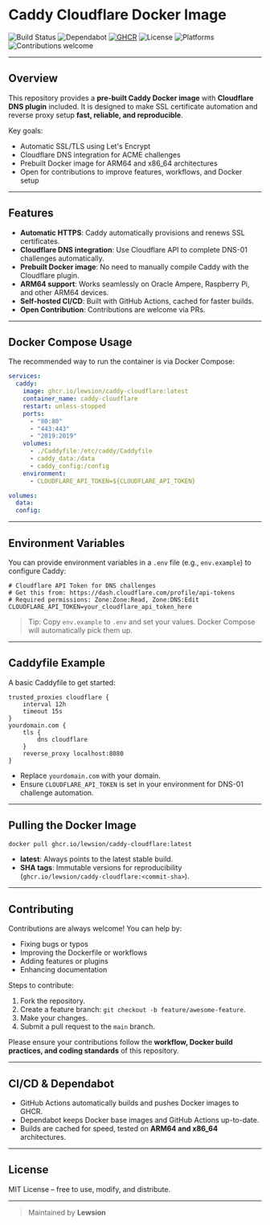 # Caddy Cloudflare Docker Image

![Build Status](https://github.com/Lewsion/caddy-cloudflare/actions/workflows/build-and-push.yml/badge.svg)
![Dependabot](https://img.shields.io/badge/dependabot-enabled-brightgreen?logo=dependabot)
[![GHCR](https://img.shields.io/badge/GHCR-caddy--cloudflare-blue?logo=github)](https://ghcr.io/lewsion/caddy-cloudflare)
![License](https://img.shields.io/github/license/Lewsion/caddy-cloudflare?logo=open-source-initiative)
![Platforms](https://img.shields.io/badge/platforms-amd64%20%7C%20arm64-blue?logo=linux)
![Contributions welcome](https://img.shields.io/badge/contributions-welcome-orange?logo=github)


---

## Overview

This repository provides a **pre-built Caddy Docker image** with **Cloudflare DNS plugin** included. It is designed to make SSL certificate automation and reverse proxy setup **fast, reliable, and reproducible**.

Key goals:

- Automatic SSL/TLS using Let's Encrypt
- Cloudflare DNS integration for ACME challenges
- Prebuilt Docker image for ARM64 and x86_64 architectures
- Open for contributions to improve features, workflows, and Docker setup

---

## Features

- **Automatic HTTPS**: Caddy automatically provisions and renews SSL certificates.
- **Cloudflare DNS integration**: Use Cloudflare API to complete DNS-01 challenges automatically.
- **Prebuilt Docker image**: No need to manually compile Caddy with the Cloudflare plugin.
- **ARM64 support**: Works seamlessly on Oracle Ampere, Raspberry Pi, and other ARM64 devices.
- **Self-hosted CI/CD**: Built with GitHub Actions, cached for faster builds.
- **Open Contribution**: Contributions are welcome via PRs.

---

## Docker Compose Usage

The recommended way to run the container is via Docker Compose:

```yaml
services:
  caddy:
    image: ghcr.io/lewsion/caddy-cloudflare:latest
    container_name: caddy-cloudflare
    restart: unless-stopped
    ports:
      - "80:80"
      - "443:443"
      - "2019:2019"
    volumes:
      - ./Caddyfile:/etc/caddy/Caddyfile
      - caddy_data:/data
      - caddy_config:/config
    environment:
      - CLOUDFLARE_API_TOKEN=${CLOUDFLARE_API_TOKEN}

volumes:
  data:
  config:
````

---

## Environment Variables

You can provide environment variables in a `.env` file (e.g., `env.example`) to configure Caddy:

```env
# Cloudflare API Token for DNS challenges
# Get this from: https://dash.cloudflare.com/profile/api-tokens
# Required permissions: Zone:Zone:Read, Zone:DNS:Edit
CLOUDFLARE_API_TOKEN=your_cloudflare_api_token_here
```

> Tip: Copy `env.example` to `.env` and set your values. Docker Compose will automatically pick them up.

---

## Caddyfile Example

A basic Caddyfile to get started:

```text
trusted_proxies cloudflare {
    interval 12h
    timeout 15s
}
yourdomain.com {
    tls {
        dns cloudflare
    }
    reverse_proxy localhost:8080
}
```

* Replace `yourdomain.com` with your domain.
* Ensure `CLOUDFLARE_API_TOKEN` is set in your environment for DNS-01 challenge automation.

---

## Pulling the Docker Image

```bash
docker pull ghcr.io/lewsion/caddy-cloudflare:latest
```

* **latest**: Always points to the latest stable build.
* **SHA tags**: Immutable versions for reproducibility (`ghcr.io/lewsion/caddy-cloudflare:<commit-sha>`).

---

## Contributing

Contributions are always welcome! You can help by:

* Fixing bugs or typos
* Improving the Dockerfile or workflows
* Adding features or plugins
* Enhancing documentation

Steps to contribute:

1. Fork the repository.
2. Create a feature branch: `git checkout -b feature/awesome-feature`.
3. Make your changes.
4. Submit a pull request to the `main` branch.

Please ensure your contributions follow the **workflow, Docker build practices, and coding standards** of this repository.

---

## CI/CD & Dependabot

* GitHub Actions automatically builds and pushes Docker images to GHCR.
* Dependabot keeps Docker base images and GitHub Actions up-to-date.
* Builds are cached for speed, tested on **ARM64 and x86\_64** architectures.

---

## License

MIT License – free to use, modify, and distribute.

---

> Maintained by **Lewsion**
